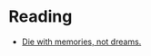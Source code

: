# Reading

- [Die with memories, not dreams.](https://twitter.com/rubenharris/status/1464220512830124032)


